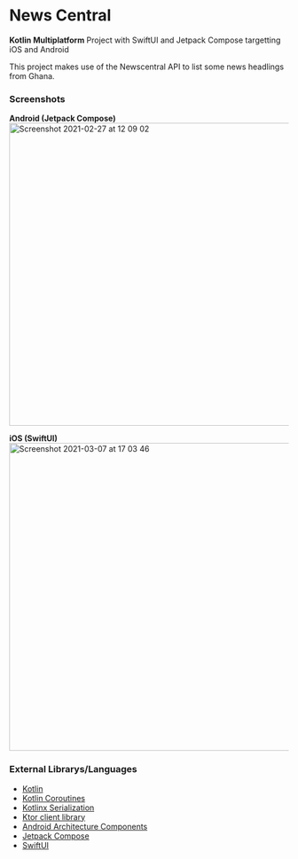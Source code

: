 # News Central

**Kotlin Multiplatform** Project with SwiftUI and Jetpack Compose targetting iOS and Android

This project makes use of the Newscentral API to list some news headlings from Ghana. 


### Screenshots 

**Android (Jetpack Compose)**
<br/>
<img width="546" alt="Screenshot 2021-02-27 at 12 09 02" src="https://user-images.githubusercontent.com/9197459/166307468-f63bc5cc-dfc0-4ba5-9783-44f1e55831c7.png">

**iOS (SwiftUI)**
<br/>
<img width="555" alt="Screenshot 2021-03-07 at 17 03 46" src="https://user-images.githubusercontent.com/9197459/166307846-d24e8944-1200-4f2f-b80c-6883e76b5f25.png">


### External Librarys/Languages

* [Kotlin](https://kotlinlang.org/)
* [Kotlin Coroutines](https://kotlinlang.org/docs/reference/coroutines-overview.html)
* [Kotlinx Serialization](https://github.com/Kotlin/kotlinx.serialization)
* [Ktor client library](https://github.com/ktorio/ktor)
* [Android Architecture Components](https://developer.android.com/topic/libraries/architecture/index.html)
* [Jetpack Compose](https://developer.android.com/jetpack/compose)
* [SwiftUI](https://developer.apple.com/documentation/swiftui)
